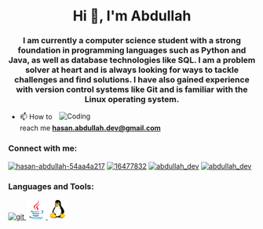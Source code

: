 <h1 align="center">Hi 👋, I'm Abdullah</h1>
<h3 align="center">I am currently a computer science student with a strong foundation in programming languages such as Python and Java, as well as database technologies like SQL. I am a problem solver at heart  and is always looking for ways to tackle challenges and find solutions. I have also gained experience with version control systems like Git and is familiar with the Linux operating system.</h3>
<img align="right" alt="Coding" width="400" src="https://cdn.dribbble.com/users/1162077/screenshots/3848914/programmer.gif">


- 📫 How to reach me **hasan.abdullah.dev@gmail.com**

<h3 align="left">Connect with me:</h3>
<p align="left">
<a href="https://linkedin.com/in/hasan-abdullah-54aa4a217" target="blank"><img align="center" src="https://raw.githubusercontent.com/rahuldkjain/github-profile-readme-generator/master/src/images/icons/Social/linked-in-alt.svg" alt="hasan-abdullah-54aa4a217" height="30" width="40" /></a>
<a href="https://stackoverflow.com/users/16477832" target="blank"><img align="center" src="https://raw.githubusercontent.com/rahuldkjain/github-profile-readme-generator/master/src/images/icons/Social/stack-overflow.svg" alt="16477832" height="30" width="40" /></a>
<a href="https://www.hackerrank.com/abdullah_dev" target="blank"><img align="center" src="https://raw.githubusercontent.com/rahuldkjain/github-profile-readme-generator/master/src/images/icons/Social/hackerrank.svg" alt="abdullah_dev" height="30" width="40" /></a>
<a href="https://www.leetcode.com/abdullah_dev" target="blank"><img align="center" src="https://raw.githubusercontent.com/rahuldkjain/github-profile-readme-generator/master/src/images/icons/Social/leet-code.svg" alt="abdullah_dev" height="30" width="40" /></a>
</p>

<h3 align="left">Languages and Tools:</h3>
<p align="left"> <a href="https://git-scm.com/" target="_blank" rel="noreferrer"> <img src="https://www.vectorlogo.zone/logos/git-scm/git-scm-icon.svg" alt="git" width="40" height="40"/> </a> <a href="https://www.java.com" target="_blank" rel="noreferrer"> <img src="https://raw.githubusercontent.com/devicons/devicon/master/icons/java/java-original.svg" alt="java" width="40" height="40"/> </a> <a href="https://www.linux.org/" target="_blank" rel="noreferrer"> <img src="https://raw.githubusercontent.com/devicons/devicon/master/icons/linux/linux-original.svg" alt="linux" width="40" height="40"/> </a> <a href="https://www.mysql.com/" target="_blank" rel="noreferrer">
